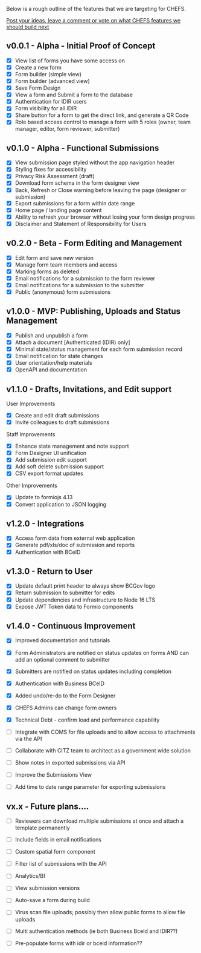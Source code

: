 Below is a rough outline of the features that we are targeting for CHEFS.

[Post your ideas, leave a comment or vote on what CHEFS features we should build next ](https://chefs-fider.apps.silver.devops.gov.bc.ca/)

## v0.0.1 - Alpha - Initial Proof of Concept

* [x] View list of forms you have some access on  
* [x] Create a new form  
* [x] Form builder (simple view)  
* [x] Form builder (advanced view)  
* [x] Save Form Design  
* [x] View a form and Submit a form to the database  
* [x] Authentication for IDIR users  
* [x] Form visibility for all IDIR  
* [x] Share button for a form to get the direct link, and generate a QR Code  
* [x] Role based access control to manage a form with 5 roles (owner, team manager, editor, form reviewer, submitter)

## v0.1.0 - Alpha - Functional Submissions

* [x] View submission page styled without the app navigation header
* [x] Styling fixes for accessibility
* [x] Privacy Risk Assessment (draft)
* [x] Download form schema in the form designer view  
* [x] Back, Refresh or Close warning before leaving the page (designer or submission)  
* [x] Export submissions for a form within date range
* [x] Home page / landing page content
* [x] Ability to refresh your browser without losing your form design progress
* [x] Disclaimer and Statement of Responsibility for Users

## v0.2.0 - Beta - Form Editing and Management

* [x] Edit form and save new version
* [x] Manage form team members and access
* [x] Marking forms as deleted
* [x] Email notifications for a submission to the form reviewer
* [x] Email notifications for a submission to the submitter
* [x] Public (anonymous) form submissions

## v1.0.0 - MVP: Publishing, Uploads and Status Management

* [x] Publish and unpublish a form
* [x] Attach a document [Authenticated (IDIR) only]
* [x] Minimal state/status management for each form submission record
* [x] Email notification for state changes
* [x] User orientation/help materials
* [x] OpenAPI and documentation

## v1.1.0 - Drafts, Invitations, and Edit support

User Improvements

* [x] Create and edit draft submissions
* [x] Invite colleagues to draft submissions

Staff Improvements

* [x] Enhance state management and note support
* [x] Form Designer UI unification
* [x] Add submission edit support
* [x] Add soft delete submission support
* [x] CSV export format updates

Other Improvements

* [x] Update to formiojs 4.13
* [x] Convert application to JSON logging

## v1.2.0 - Integrations

* [x] Access form data from external web application
* [x] Generate pdf/xls/doc of submission and reports
* [x] Authentication with BCeID

## v1.3.0 - Return to User

* [x] Update default print header to always show BCGov logo
* [x] Return submission to submitter for edits
* [x] Update dependencies and infrastructure to Node 16 LTS
* [x] Expose JWT Token data to Formio components

## v1.4.0 - Continuous Improvement

* [x] Improved documentation and tutorials
* [x] Form Administrators are notified on status updates on forms AND can add an optional comment to submitter
* [x] Submitters are notified on status updates including completion
* [x] Authentication with Business BCeID
* [x] Added undo/re-do to the Form Designer
* [x] CHEFS Admins can change form owners
* [x] Technical Debt - confirm load and performance capability
* [ ] Integrate with COMS for file uploads and to allow access to attachments via the API
* [ ] Collaborate with CITZ team to architect as a government wide solution
* [ ] Show notes in exported submissions via API
* [ ] Improve the Submissions View
* [ ] Add time to date range parameter for exporting submissions


## vx.x - Future plans....

* [ ] Reviewers can download multiple submissions at once and attach a template permanently
* [ ] Include fields in email notifications
* [ ] Custom spatial form component
* [ ] Filter list of submissions with the API
* [ ] Analytics/BI
* [ ] View submission versions
* [ ] Auto-save a form during build
* [ ] Virus scan file uploads; possibly then allow public forms to allow file uploads
* [ ] Multi authentication methods (ie both Business BceId and IDIR??) 
* [ ] Pre-populate forms with idir or bceid information??


